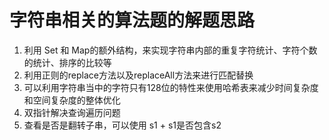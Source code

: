 # 字符串相关的算法题的解题思路

1. 利用 Set 和 Map的额外结构，来实现字符串内部的重复字符统计、字符个数的统计、排序的比较等
2. 利用正则的replace方法以及replaceAll方法来进行匹配替换
3. 可以利用字符串当中的字符只有128位的特性来使用哈希表来减少时间复杂度和空间复杂度的整体优化
4. 双指针解决查询遍历问题
5. 查看是否是翻转子串，可以使用 s1 + s1是否包含s2